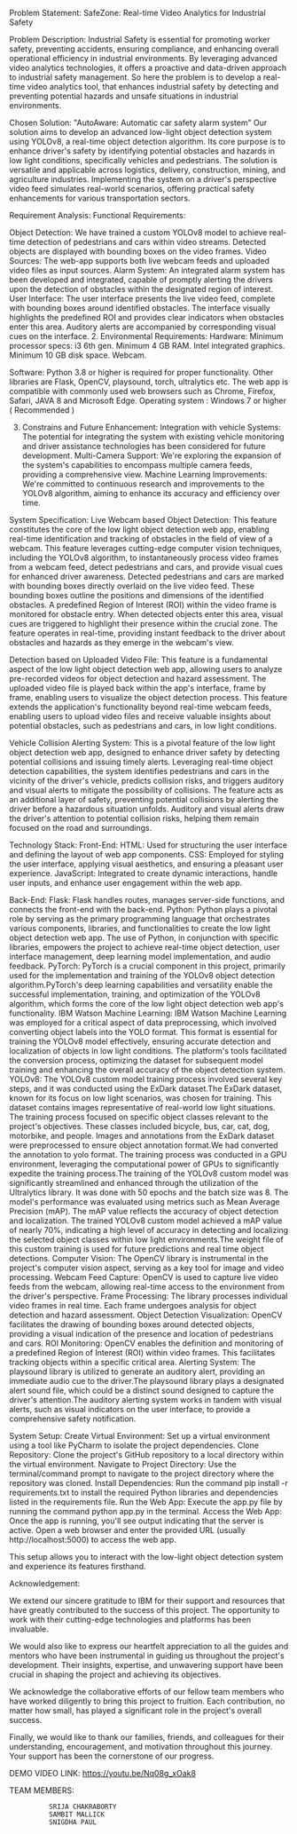 
Problem Statement:
SafeZone: Real-time Video Analytics for Industrial Safety

Problem Description:
Industrial Safety is essential for promoting worker safety, preventing accidents, ensuring compliance, and enhancing overall operational efficiency in industrial environments. By leveraging advanced video analytics technologies, it offers a proactive and data-driven approach to industrial safety management.   So here the problem is to develop a real-time video analytics tool, that enhances industrial safety by detecting and preventing potential hazards and unsafe situations in industrial environments.

Chosen Solution:
"AutoAware: Automatic car safety alarm system"
Our solution aims to develop an advanced low-light object detection system using YOLOv8, a real-time object detection algorithm. Its core purpose is to enhance driver's safety by identifying potential obstacles and hazards in low light conditions, specifically vehicles and pedestrians. The solution is versatile and applicable across logistics, delivery, construction, mining, and agriculture industries. Implementing the system on a driver's perspective video feed simulates real-world scenarios, offering practical safety enhancements for various transportation sectors.

Requirement Analysis:
Functional Requirements:

Object Detection: We have trained a custom YOLOv8 model to achieve real-time detection of pedestrians and cars within video streams. Detected objects are displayed with bounding boxes on the video frames.
Video Sources: The web-app supports both live webcam feeds and uploaded video files as input sources.
Alarm System: An integrated alarm system has been developed and integrated, capable of promptly alerting the drivers upon the detection of obstacles within the designated region of interest.
User Interface: The user interface presents the live video feed, complete with bounding boxes around identified obstacles. The interface visually highlights the predefined ROI and provides clear indicators when obstacles enter this area. Auditory alerts are accompanied by corresponding visual cues on the interface.
2. Environmental Requirements:
Hardware:
Minimum processor specs: i3 6th gen.
Minimum 4 GB RAM.
Intel integrated graphics.
Minimum 10 GB disk space.
Webcam.

Software: 
Python 3.8 or higher is required for proper functionality.
Other libraries are Flask, OpenCV, playsound, torch, ultralytics etc.
The web app is compatible with commonly used web browsers such as Chrome, Firefox, Safari, JAVA 8 and Microsoft Edge.
Operating system : Windows 7 or higher ( Recommended )

3. Constrains and Future Enhancement:
Integration with vehicle Systems: The potential for integrating the system with existing vehicle monitoring and driver assistance technologies has been considered for future development.
Multi-Camera Support: We're exploring the expansion of the system's capabilities to encompass multiple camera feeds, providing a comprehensive view.
Machine Learning Improvements: We're committed to continuous research and improvements to the YOLOv8 algorithm, aiming to enhance its accuracy and efficiency over time.

System Specification:
 Live Webcam based Object Detection: This feature constitutes the core of the low light object detection web app, enabling real-time identification and tracking of obstacles in the field of view of a webcam. This feature leverages cutting-edge computer vision techniques, including the YOLOv8 algorithm, to instantaneously process video frames from a webcam feed, detect pedestrians and cars, and provide visual cues for enhanced driver awareness. Detected pedestrians and cars are marked with bounding boxes directly overlaid on the live video feed. These bounding boxes outline the positions and dimensions of the identified obstacles. A predefined Region of Interest (ROI) within the video frame is monitored for obstacle entry. When detected objects enter this area, visual cues           are triggered to highlight their presence within the crucial zone. The feature operates in real-time, providing instant feedback to the driver about obstacles and hazards as they emerge in the webcam's view.

Detection based on Uploaded Video File: This feature is a fundamental aspect of the low light object detection web app, allowing users to analyze pre-recorded videos for object detection and hazard assessment. The uploaded video file is played back within the app's interface, frame by frame, enabling users to visualize the object detection process. This feature extends the application's functionality beyond real-time webcam feeds, enabling users to upload video files and receive valuable insights about potential obstacles, such as pedestrians and cars, in low light conditions. 


Vehicle Collision Alerting System: This is a pivotal feature of the low light object detection web app, designed to enhance driver safety by detecting potential collisions and issuing timely alerts. Leveraging real-time object detection capabilities, the system identifies pedestrians and cars in the vicinity of the driver's vehicle, predicts collision risks, and triggers auditory and visual alerts to mitigate the possibility of collisions. The feature acts as an additional layer of safety, preventing potential collisions by alerting the driver before a hazardous situation unfolds.  Auditory and visual alerts draw the driver's attention to potential collision risks, helping them remain focused on the road and surroundings.


Technology Stack:
Front-End:
HTML: Used for structuring the user interface and defining the layout of web app components.
CSS: Employed for styling the user interface, applying visual aesthetics, and ensuring a pleasant user experience.
JavaScript: Integrated to create dynamic interactions, handle user inputs, and enhance user engagement within the web app.



Back-End:
Flask: Flask handles routes, manages server-side functions, and connects the front-end with the back-end.
Python: Python plays a pivotal role by serving as the primary programming language that orchestrates various components, libraries, and functionalities to create the low light object detection web app. The use of Python, in conjunction with specific libraries, empowers the project to achieve real-time object detection, user interface management, deep learning model implementation, and audio feedback.
PyTorch: PyTorch is a crucial component in this project, primarily used for the implementation and training of the YOLOv8 object detection algorithm.PyTorch's deep learning capabilities and versatility enable the successful implementation, training, and optimization of the YOLOv8 algorithm, which forms the core of the low light object detection web app's functionality.
IBM Watson Machine Learning: IBM Watson Machine Learning was employed for a critical aspect of data preprocessing, which involved converting object labels into the YOLO format. This format is essential for training the YOLOv8 model effectively, ensuring accurate detection and localization of objects in low light conditions. The platform's tools facilitated the conversion process, optimizing the dataset for subsequent model training and enhancing the overall accuracy of the object detection system.
YOLOv8: 
The YOLOv8 custom model training process involved several key steps, and it was conducted using the ExDark dataset.The ExDark dataset, known for its focus on low light scenarios, was chosen for training. This dataset contains images representative of real-world low light situations.
The training process focused on specific object classes relevant to the project's objectives. These classes included bicycle, bus, car, cat, dog, motorbike, and people.
Images and annotations from the ExDark dataset were preprocessed to ensure object annotation format.We had converted the annotation to yolo format.
The training process was conducted in a GPU environment, leveraging the computational power of GPUs to significantly expedite the training process.The training of the YOLOv8 custom model was significantly streamlined and enhanced through the utilization of the Ultralytics library. It was done with 50 epochs and the batch size was 8.
The model's performance was evaluated using metrics such as Mean Average Precision (mAP). The mAP value reflects the accuracy of object detection and localization. The trained YOLOv8 custom model achieved a mAP value of nearly 70%, indicating a high level of accuracy in detecting and localizing the selected object classes within low light environments.The weight file of this custom training is used for future predictions and real time object detections.
Computer Vision: The OpenCV library is instrumental in the project's computer vision aspect, serving as a key tool for image and video processing.
Webcam Feed Capture: OpenCV is used to capture live video feeds from the webcam, allowing real-time access to the environment from the driver's perspective.
Frame Processing: The library processes individual video frames in real time. Each frame undergoes analysis for object detection and hazard assessment.
Object Detection Visualization: OpenCV facilitates the drawing of bounding boxes around detected objects, providing a visual indication of the presence and location of pedestrians and cars.
ROI Monitoring: OpenCV enables the definition and monitoring of a predefined Region of Interest (ROI) within video frames. This facilitates tracking objects within a specific critical area.
Alerting System: The playsound library is utilized to generate an auditory alert, providing an immediate audio cue to the driver.The playsound library plays a designated alert sound file, which could be a distinct sound designed to capture the driver's attention.The auditory alerting system works in tandem with visual alerts, such as visual indicators on the user interface, to provide a comprehensive safety notification.

System Setup:
Create Virtual Environment: Set up a virtual environment using a tool like PyCharm to isolate the project dependencies.
Clone Repository: Clone the project's GitHub repository to a local directory within the virtual environment.
Navigate to Project Directory: Use the terminal/command prompt to navigate to the project directory where the repository was cloned.
Install Dependencies: Run the command pip install -r requirements.txt to install the required Python libraries and dependencies listed in the requirements file.
Run the Web App: Execute the app.py file by running the command python app.py in the terminal.
Access the Web App: Once the app is running, you'll see output indicating that the server is active. Open a web browser and enter the provided URL (usually http://localhost:5000) to access the web app.

This setup allows you to interact with the low-light object detection system and experience its features firsthand.

Acknowledgement:

We extend our sincere gratitude to IBM for their support and resources that have greatly contributed to the success of this project. The opportunity to work with their cutting-edge technologies and platforms has been invaluable.

We would also like to express our heartfelt appreciation to all the guides and mentors who have been instrumental in guiding us throughout the project's development. Their insights, expertise, and unwavering support have been crucial in shaping the project and achieving its objectives.

We acknowledge the collaborative efforts of our fellow team members who have worked diligently to bring this project to fruition. Each contribution, no matter how small, has played a significant role in the project's overall success.

Finally, we would like to thank our families, friends, and colleagues for their understanding, encouragement, and motivation throughout this journey. Your support has been the cornerstone of our progress.




DEMO VIDEO LINK: https://youtu.be/Nq08g_xOak8


TEAM MEMBERS: 

              SRIJA CHAKRABORTY
              SAMBIT MALLICK 
              SNIGDHA PAUL
